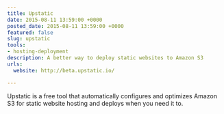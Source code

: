 ```yaml
---
title: Upstatic
date: 2015-08-11 13:59:00 +0000
posted_date: 2015-08-11 13:59:00 +0000
featured: false
slug: upstatic
tools:
- hosting-deployment
description: A better way to deploy static websites to Amazon S3
urls:
  website: http://beta.upstatic.io/

---
```

Upstatic is a free tool that automatically configures and optimizes Amazon S3 for static website hosting and deploys when you need it to.




